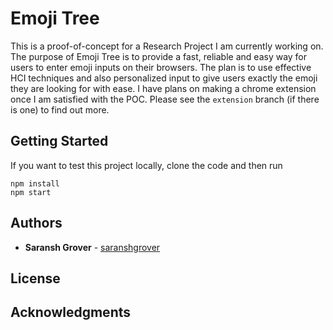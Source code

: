 # Emoji Tree

This is a proof-of-concept for a Research Project I am currently working on. The purpose of Emoji Tree is to provide a fast, reliable and easy way for users to enter emoji inputs on their browsers. The plan is to use effective HCI techniques and also personalized input to give users exactly the emoji they are looking for with ease. I have plans on making a chrome extension once I am satisfied with the POC. Please see the `extension` branch (if there is one) to find out more.

## Getting Started

If you want to test this project locally, clone the code and then run

```
npm install
npm start
```

## Authors

- **Saransh Grover** - [saranshgrover](https://saranshgrover.com)

## License

## Acknowledgments
